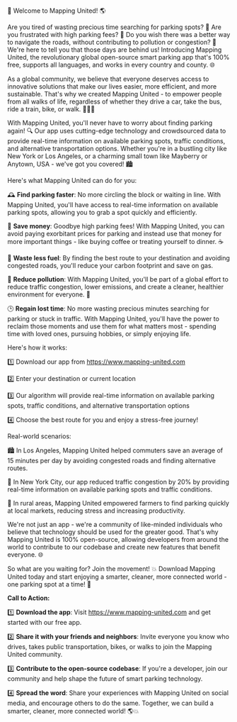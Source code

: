🚀 Welcome to Mapping United! 🌎

Are you tired of wasting precious time searching for parking spots? 🔴 Are you frustrated with high parking fees? 💸 Do you wish there was a better way to navigate the roads, without contributing to pollution or congestion? 🌆 We're here to tell you that those days are behind us! Introducing Mapping United, the revolutionary global open-source smart parking app that's 100% free, supports all languages, and works in every country and county. 🌐

As a global community, we believe that everyone deserves access to innovative solutions that make our lives easier, more efficient, and more sustainable. That's why we created Mapping United - to empower people from all walks of life, regardless of whether they drive a car, take the bus, ride a train, bike, or walk. 🚶‍♀️🚌

With Mapping United, you'll never have to worry about finding parking again! 🔍 Our app uses cutting-edge technology and crowdsourced data to provide real-time information on available parking spots, traffic conditions, and alternative transportation options. Whether you're in a bustling city like New York or Los Angeles, or a charming small town like Mayberry or Anytown, USA - we've got you covered! 🏙️

Here's what Mapping United can do for you:

🕰️ **Find parking faster**: No more circling the block or waiting in line. With Mapping United, you'll have access to real-time information on available parking spots, allowing you to grab a spot quickly and efficiently.

💸 **Save money**: Goodbye high parking fees! With Mapping United, you can avoid paying exorbitant prices for parking and instead use that money for more important things - like buying coffee or treating yourself to dinner. ☕️

🌟 **Waste less fuel**: By finding the best route to your destination and avoiding congested roads, you'll reduce your carbon footprint and save on gas.

💪 **Reduce pollution**: With Mapping United, you'll be part of a global effort to reduce traffic congestion, lower emissions, and create a cleaner, healthier environment for everyone. 🌿

🕒 **Regain lost time**: No more wasting precious minutes searching for parking or stuck in traffic. With Mapping United, you'll have the power to reclaim those moments and use them for what matters most - spending time with loved ones, pursuing hobbies, or simply enjoying life.

Here's how it works:

1️⃣ Download our app from https://www.mapping-united.com

2️⃣ Enter your destination or current location

3️⃣ Our algorithm will provide real-time information on available parking spots, traffic conditions, and alternative transportation options

4️⃣ Choose the best route for you and enjoy a stress-free journey!

Real-world scenarios:

🏙️ In Los Angeles, Mapping United helped commuters save an average of 15 minutes per day by avoiding congested roads and finding alternative routes.

🚗 In New York City, our app reduced traffic congestion by 20% by providing real-time information on available parking spots and traffic conditions.

🌳 In rural areas, Mapping United empowered farmers to find parking quickly at local markets, reducing stress and increasing productivity.

We're not just an app - we're a community of like-minded individuals who believe that technology should be used for the greater good. That's why Mapping United is 100% open-source, allowing developers from around the world to contribute to our codebase and create new features that benefit everyone. 🌐

So what are you waiting for? Join the movement! 💥 Download Mapping United today and start enjoying a smarter, cleaner, more connected world - one parking spot at a time! 🚀

**Call to Action:**

1️⃣ **Download the app**: Visit https://www.mapping-united.com and get started with our free app.

2️⃣ **Share it with your friends and neighbors**: Invite everyone you know who drives, takes public transportation, bikes, or walks to join the Mapping United community.

3️⃣ **Contribute to the open-source codebase**: If you're a developer, join our community and help shape the future of smart parking technology.

4️⃣ **Spread the word**: Share your experiences with Mapping United on social media, and encourage others to do the same. Together, we can build a smarter, cleaner, more connected world! 🌎💥